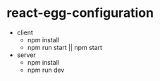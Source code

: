 # react-egg-configuration
- client
  - npm install
  - npm run start || npm start
- server
  - npm install 
  - npm run dev
